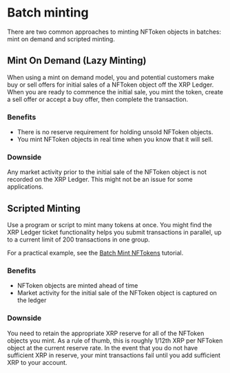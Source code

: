 # Batch minting

There are two common approaches to minting NFToken objects in batches: mint on demand and scripted minting.

## Mint On Demand (Lazy Minting)

When using a mint on demand model, you and potential customers make buy or sell offers for initial sales of a NFToken object off the XRP Ledger. When you are ready to commence the initial sale, you mint the token, create a sell offer or accept a buy offer, then complete the transaction.

### Benefits

* There is no reserve requirement for holding unsold NFToken objects.
* You mint NFToken objects in real time when you know that it will sell.

### Downside

Any market activity prior to the initial sale of the NFToken object is not recorded on the XRP Ledger. This might not be an issue for some applications.

## Scripted Minting

Use a program or script to mint many tokens at once. You might find the XRP Ledger ticket functionality helps you submit transactions in parallel, up to a current limit of 200 transactions in one group.

For a practical example, see the [Batch Mint NFTokens](../../../tutorials/quickstart/batch-minting.md) tutorial.

### Benefits

* NFToken objects are minted ahead of time
* Market activity for the initial sale of the NFToken object is captured on the ledger

### Downside

You need to retain the appropriate XRP reserve for all of the NFToken objects you mint. As a rule of thumb, this is roughly 1/12th XRP per NFToken object at the current reserve rate. In the event that you do not have sufficient XRP in reserve, your mint transactions fail until you add sufficient XRP to your account.